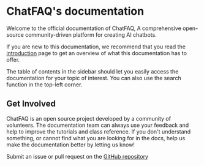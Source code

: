 # ChatFAQ's documentation

Welcome to the official documentation of ChatFAQ, A comprehensive open-source community-driven platform for creating AI chatbots.

If you are new to this documentation, we recommend that you read the [introduction](introduction.md) page to get an overview of what this documentation has to offer.

The table of contents in the sidebar should let you easily access the documentation for your topic of interest. You can also use the search function in the top-left corner.

## Get Involved

ChatFAQ is an open source project developed by a community of volunteers. The documentation team can always use your feedback and help to improve the tutorials and class reference. If you don't understand something, or cannot find what you are looking for in the docs, help us make the documentation better by letting us know!

Submit an issue or pull request on the [GitHub repository](https://github.com/ChatFAQ/ChatFAQ/)
